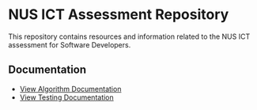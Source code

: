 # NUS ICT Assessment Repository

This repository contains resources and information related to the NUS ICT assessment for Software Developers.

## Documentation

- [View Algorithm Documentation](https://github.com/iabhishek3/NUS-ICT-assessment-Software-Developer/blob/main/algorithm.md)
- [View Testing Documentation](https://github.com/iabhishek3/NUS-ICT-assessment-Software-Developer/blob/main/Testing.md)
